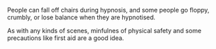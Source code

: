 People can fall off chairs during hypnosis, and some people go floppy, crumbly, or lose balance when they are hypnotised.

As with any kinds of scenes, minfulnes of physical safety and some precautions like first aid are a good idea.